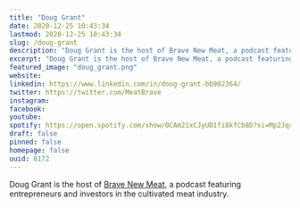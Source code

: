 ```yaml
---
title: "Doug Grant"
date: 2020-12-25 10:43:34
lastmod: 2020-12-25 10:43:34
slug: /doug-grant
description: "Doug Grant is the host of Brave New Meat, a podcast featuring entrepreneurs and investors in the cultivated meat industry."
excerpt: "Doug Grant is the host of Brave New Meat, a podcast featuring entrepreneurs and investors in the cultivated meat industry."
featured_image: "doug_grant.png"
website: 
linkedin: https://www.linkedin.com/in/doug-grant-bb902364/
twitter: https://twitter.com/MeatBrave
instagram: 
facebook: 
youtube: 
spotify: https://open.spotify.com/show/0CAm21xCJyUD1fi8kfCb8D?si=Mp2JqrnDQDyCW5O_ApX4-w
draft: false
pinned: false
homepage: false
uuid: 8172
---
```

Doug Grant is the host of [Brave New
Meat](https://bravenewmeat.buzzsprout.com/), a podcast featuring
entrepreneurs and investors in the cultivated meat industry.
